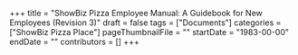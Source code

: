 +++
title = "ShowBiz Pizza Employee Manual: A Guidebook for New Employees (Revision 3)"
draft = false
tags = ["Documents"]
categories = ["ShowBiz Pizza Place"]
pageThumbnailFile = ""
startDate = "1983-00-00"
endDate = ""
contributors = []
+++
